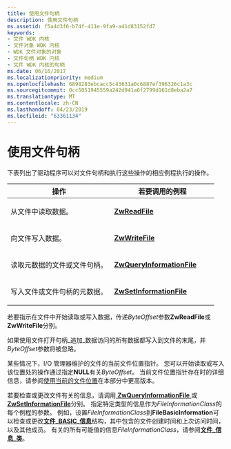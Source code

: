 ```yaml
---
title: 使用文件句柄
description: 使用文件句柄
ms.assetid: f5a4d3f6-b74f-411e-9fa9-a41d83152fd7
keywords:
- 文件 WDK 内核
- 文件对象 WDK 内核
- WDK 文件对象的对象
- 文件句柄 WDK 内核
- 文件 WDK 内核的句柄
ms.date: 06/16/2017
ms.localizationpriority: medium
ms.openlocfilehash: 6898283ebcacc5c43631a0c6887ef396326c1a3c
ms.sourcegitcommit: 0cc5051945559a242d941a6f2799d161d8eba2a7
ms.translationtype: MT
ms.contentlocale: zh-CN
ms.lasthandoff: 04/23/2019
ms.locfileid: "63361134"
---
```

# <a name="using-a-file-handle"></a>使用文件句柄





下表列出了驱动程序可以对文件句柄和执行这些操作的相应例程执行的操作。

<table>
<colgroup>
<col width="50%" />
<col width="50%" />
</colgroup>
<thead>
<tr class="header">
<th>操作</th>
<th>若要调用的例程</th>
</tr>
</thead>
<tbody>
<tr class="odd">
<td><p>从文件中读取数据。</p></td>
<td><p><a href="https://msdn.microsoft.com/library/windows/hardware/ff567072" data-raw-source="[&lt;strong&gt;ZwReadFile&lt;/strong&gt;](https://msdn.microsoft.com/library/windows/hardware/ff567072)"><strong>ZwReadFile</strong></a></p></td>
</tr>
<tr class="even">
<td><p>向文件写入数据。</p></td>
<td><p><a href="https://msdn.microsoft.com/library/windows/hardware/ff567121" data-raw-source="[&lt;strong&gt;ZwWriteFile&lt;/strong&gt;](https://msdn.microsoft.com/library/windows/hardware/ff567121)"><strong>ZwWriteFile</strong></a></p></td>
</tr>
<tr class="odd">
<td><p>读取元数据的文件或文件句柄。</p></td>
<td><p><a href="https://msdn.microsoft.com/library/windows/hardware/ff567052" data-raw-source="[&lt;strong&gt;ZwQueryInformationFile&lt;/strong&gt;](https://msdn.microsoft.com/library/windows/hardware/ff567052)"><strong>ZwQueryInformationFile</strong></a></p></td>
</tr>
<tr class="even">
<td><p>写入文件或文件句柄的元数据。</p></td>
<td><p><a href="https://msdn.microsoft.com/library/windows/hardware/ff567096" data-raw-source="[&lt;strong&gt;ZwSetInformationFile&lt;/strong&gt;](https://msdn.microsoft.com/library/windows/hardware/ff567096)"><strong>ZwSetInformationFile</strong></a></p></td>
</tr>
</tbody>
</table>

 

若要指示在文件中开始读取或写入数据，传递*ByteOffset*参数**ZwReadFile**或**ZwWriteFile**分别。

如果使用文件打开句柄\_追加\_数据访问的所有数据都写入到文件的末尾，并*ByteOffset*参数将被忽略。

某些情况下，I/O 管理器维护的文件的当前文件位置指针。 您可以开始读取或写入该位置处的操作通过指定**NULL**有关*ByteOffset*。 当前文件位置指针存在时的详细信息，请参阅[使用当前的文件位置](using-the-current-file-position.md)在本部分中更高版本。

若要检查或更改文件有关的信息，请调用[ **ZwQueryInformationFile** ](https://msdn.microsoft.com/library/windows/hardware/ff567052)或[ **ZwSetInformationFile**](https://msdn.microsoft.com/library/windows/hardware/ff567096)分别。 指定特定类型的信息作为*FileInformationClass*的每个例程的参数。 例如，设置*FileInformationClass*到**FileBasicInformation**可以检查或更改[**文件\_BASIC\_信息**](https://msdn.microsoft.com/library/windows/hardware/ff545762)结构，其中包含的文件创建时间和上次访问时间，以及其他成员。 有关的所有可能值的信息*FileInformationClass*，请参阅[**文件\_信息\_类**](https://msdn.microsoft.com/library/windows/hardware/ff728840)。

 

 




